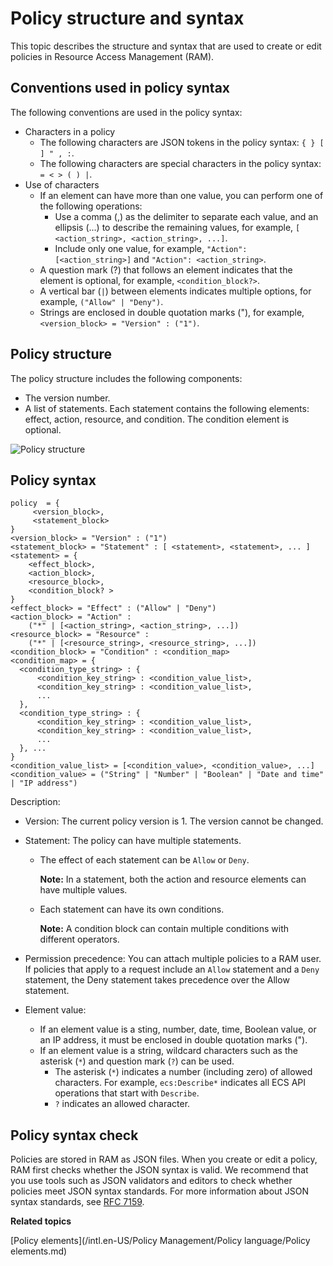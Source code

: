 # Policy structure and syntax

This topic describes the structure and syntax that are used to create or edit policies in Resource Access Management \(RAM\).

## Conventions used in policy syntax

The following conventions are used in the policy syntax:

-   Characters in a policy
    -   The following characters are JSON tokens in the policy syntax: `{ } [ ] " , :`.
    -   The following characters are special characters in the policy syntax: `= < > ( ) |`.
-   Use of characters
    -   If an element can have more than one value, you can perform one of the following operations:
        -   Use a comma \(,\) as the delimiter to separate each value, and an ellipsis \(...\) to describe the remaining values, for example, `[ <action_string>, <action_string>, ...]`.
        -   Include only one value, for example, `"Action": [<action_string>]` and `"Action": <action_string>`.
    -   A question mark \(?\) that follows an element indicates that the element is optional, for example, `<condition_block?>`.
    -   A vertical bar \(`|`\) between elements indicates multiple options, for example, `("Allow" | "Deny")`.
    -   Strings are enclosed in double quotation marks \("\), for example, `<version_block> = "Version" : ("1")`.

## Policy structure

The policy structure includes the following components:

-   The version number.
-   A list of statements. Each statement contains the following elements: effect, action, resource, and condition. The condition element is optional.

![Policy structure](https://static-aliyun-doc.oss-cn-hangzhou.aliyuncs.com/assets/img/en-US/4888549951/p14403.png)

## Policy syntax

```
policy  = {
     <version_block>,
     <statement_block>
}
<version_block> = "Version" : ("1")
<statement_block> = "Statement" : [ <statement>, <statement>, ... ]
<statement> = { 
    <effect_block>,
    <action_block>,
    <resource_block>,
    <condition_block? >
}
<effect_block> = "Effect" : ("Allow" | "Deny")  
<action_block> = "Action" : 
    ("*" | [<action_string>, <action_string>, ...])
<resource_block> = "Resource" : 
    ("*" | [<resource_string>, <resource_string>, ...])
<condition_block> = "Condition" : <condition_map>
<condition_map> = {
  <condition_type_string> : { 
      <condition_key_string> : <condition_value_list>,
      <condition_key_string> : <condition_value_list>,
      ...
  },
  <condition_type_string> : {
      <condition_key_string> : <condition_value_list>,
      <condition_key_string> : <condition_value_list>,
      ...
  }, ...
}  
<condition_value_list> = [<condition_value>, <condition_value>, ...]
<condition_value> = ("String" | "Number" | "Boolean" | "Date and time" | "IP address")
```

Description:

-   Version: The current policy version is 1. The version cannot be changed.
-   Statement: The policy can have multiple statements.
    -   The effect of each statement can be `Allow` or `Deny`.

        **Note:** In a statement, both the action and resource elements can have multiple values.

    -   Each statement can have its own conditions.

        **Note:** A condition block can contain multiple conditions with different operators.

-   Permission precedence: You can attach multiple policies to a RAM user. If policies that apply to a request include an `Allow` statement and a `Deny` statement, the Deny statement takes precedence over the Allow statement.
-   Element value:
    -   If an element value is a sting, number, date, time, Boolean value, or an IP address, it must be enclosed in double quotation marks \("\).
    -   If an element value is a string, wildcard characters such as the asterisk \(`*`\) and question mark \(`?`\) can be used.
        -   The asterisk \(`*`\) indicates a number \(including zero\) of allowed characters. For example, `ecs:Describe*` indicates all ECS API operations that start with `Describe`.
        -   `?` indicates an allowed character.

## Policy syntax check

Policies are stored in RAM as JSON files. When you create or edit a policy, RAM first checks whether the JSON syntax is valid. We recommend that you use tools such as JSON validators and editors to check whether policies meet JSON syntax standards. For more information about JSON syntax standards, see [RFC 7159](http://tools.ietf.org/html/rfc7159).

**Related topics**  


[Policy elements](/intl.en-US/Policy Management/Policy language/Policy elements.md)

